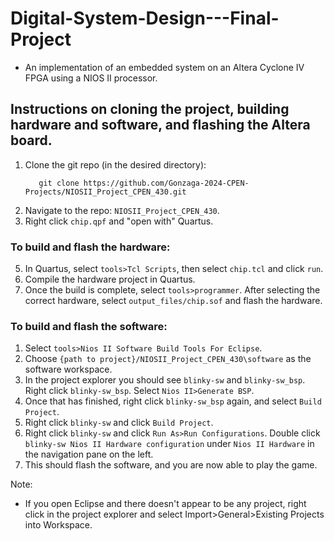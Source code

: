 # Digital-System-Design---Final-Project

- An implementation of an embedded system on an Altera Cyclone IV FPGA using a NIOS II processor.

## Instructions on cloning the project, building hardware and software, and flashing the Altera board.

1. Clone the git repo (in the desired directory):
   ```shell
      git clone https://github.com/Gonzaga-2024-CPEN-Projects/NIOSII_Project_CPEN_430.git
   ```
2. Navigate to the repo: `NIOSII_Project_CPEN_430`.
3. Right click `chip.qpf` and "open with" Quartus.

### To build and flash the hardware:

5. In Quartus, select `tools>Tcl Scripts`, then select `chip.tcl` and click `run`.
6. Compile the hardware project in Quartus.
7. Once the build is complete, select `tools>programmer`. After selecting the correct hardware, select `output_files/chip.sof` and flash the hardware.

### To build and flash the software:
1. Select `tools>Nios II Software Build Tools For Eclipse`.
2. Choose `{path to project}/NIOSII_Project_CPEN_430\software` as the software workspace.
3. In the project explorer you should see `blinky-sw` and `blinky-sw_bsp`. Right click `blinky-sw_bsp`. Select `Nios II>Generate BSP`.
4. Once that has finished, right click `blinky-sw_bsp` again, and select `Build Project`.
5. Right click `blinky-sw` and click `Build Project`.
6. Right click `blinky-sw` and click `Run As>Run Configurations`. Double click `blinky-sw Nios II Hardware configuration` under `Nios II Hardware` in the navigation pane on the left.
7. This should flash the software, and you are now able to play the game.

Note:
- If you open Eclipse and there doesn't appear to be any project, right click in the project explorer and select Import>General>Existing Projects into Workspace.
